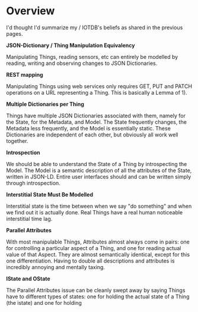 # Overview

I'd thought I'd summarize my / IOTDB's beliefs as shared in the previous pages.

**JSON-Dictionary / Thing Manipulation Equivalency**

Manipulating Things, reading sensors, etc can entirely be modelled by reading, writing and observing changes to JSON Dictionaries. 

**REST mapping**

Manipulating Things using web services only requires GET, PUT and PATCH operations on a URL representing a Thing. This is basically a Lemma of 1). 

**Multiple Dictionaries per Thing**

Things have multiple JSON Dictionaries associated with them, namely for the State, for the Metadata, and Model. The State frequently changes, the Metadata less frequently, and the Model is essentially static. These Dictionaries are independent of each other, but obviously all work well together.

**Introspection**

We should be able to understand the State of a Thing by introspecting the Model. The Model is a semantic description of all the attributes of the State, written in JSON-LD. Entire user interfaces should and can be written simply through introspection.

**Interstitial State Must Be Modelled**

Interstitial state is the time between when we say "do something" and when we find out it is actually done. Real Things have a real human noticeable interstitial time lag.

**Parallel Attributes**

With most manipulable Things, Attributes almost always come in pairs: one for controlling a particular aspect of a Thing, and one for reading actual value of that Aspect. They are almost semantically identical, except for this one differentiation. Having to double all descriptions and attributes is incredibly annoying and mentally taxing.

**IState and OState**

The Parallel Attributes issue can be cleanly swept away by saying Things have to different types of states: one for holding the actual state of a Thing (the istate) and one for holding
